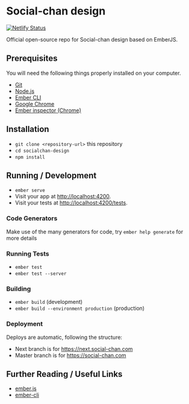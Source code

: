 # Social-chan design

[![Netlify Status](https://api.netlify.com/api/v1/badges/72ae3588-89d7-42f7-9654-4918a64e425b/deploy-status)](https://app.netlify.com/sites/socialchan/deploys)

Official open-source repo for Social-chan design based on EmberJS.

## Prerequisites

You will need the following things properly installed on your computer.

* [Git](https://git-scm.com/)
* [Node.js](https://nodejs.org/)
* [Ember CLI](https://ember-cli.com/)
* [Google Chrome](https://google.com/chrome/)
* [Ember inspector (Chrome)](https://chrome.google.com/webstore/detail/ember-inspector/bmdblncegkenkacieihfhpjfppoconhi)

## Installation

* `git clone <repository-url>` this repository
* `cd socialchan-design`
* `npm install`

## Running / Development

* `ember serve`
* Visit your app at [http://localhost:4200](http://localhost:4200).
* Visit your tests at [http://localhost:4200/tests](http://localhost:4200/tests).

### Code Generators

Make use of the many generators for code, try `ember help generate` for more details

### Running Tests

* `ember test`
* `ember test --server`

### Building

* `ember build` (development)
* `ember build --environment production` (production)

### Deployment

Deploys are automatic, following the structure:
- Next branch is for https://next.social-chan.com
- Master branch is for https://social-chan.com

## Further Reading / Useful Links

* [ember.js](https://emberjs.com/)
* [ember-cli](https://ember-cli.com/)
